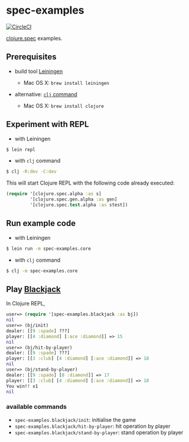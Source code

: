 # spec-examples

[![CircleCI](https://circleci.com/gh/lagenorhynque/spec-examples.svg?style=svg)](https://circleci.com/gh/lagenorhynque/spec-examples)

[clojure.spec](https://clojure.org/guides/spec) examples.

## Prerequisites

- build tool [Leiningen](https://leiningen.org/)
    - Mac OS X: `brew install leiningen`

- alternative: [`clj` command](https://clojure.org/guides/deps_and_cli)
    - Mac OS X: `brew install clojure`

## Experiment with REPL

- with Leiningen

```sh
$ lein repl
```

- with `clj` command

```sh
$ clj -R:dev -C:dev
```

This will start Clojure REPL with the following code already executed:

```clj
(require '[clojure.spec.alpha :as s]
         '[clojure.spec.gen.alpha :as gen]
         '[clojure.spec.test.alpha :as stest])
```

## Run example code

- with Leiningen

```sh
$ lein run -m spec-examples.core
```

- with `clj` command

```sh
$ clj -m spec-examples.core
```

## Play [Blackjack](https://en.wikipedia.org/wiki/Blackjack)

In Clojure REPL,

```clj
user=> (require '[spec-examples.blackjack :as bj])
nil
user=> (bj/init)
dealer: [[9 :spade] ???]
player: [[4 :diamond] [:ace :diamond]] => 15
nil
user=> (bj/hit-by-player)
dealer: [[9 :spade] ???]
player: [[3 :club] [4 :diamond] [:ace :diamond]] => 18
nil
user=> (bj/stand-by-player)
dealer: [[9 :spade] [8 :diamond]] => 17
player: [[3 :club] [4 :diamond] [:ace :diamond]] => 18
You win!! x1
nil
```
### available commands

- `spec-examples.blackjack/init`: initialise the game
- `spec-examples.blackjack/hit-by-player`: hit operation by player
- `spec-examples.blackjack/stand-by-player`: stand operation by player
